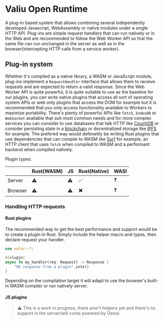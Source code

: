 # Valiu Open Runtime

A plug-in based system that allows combining several independently developed Javascript, WebAssembly or native modules under a single HTTP API. Plug-ins are simple request handlers that can run natively or in the Web and are recommended to follow the Web Worker API so that the same file can run unchanged in the server as well as in the browser(intercepting HTTP calls from a service worker).

## Plug-in system

Whether it's compiled as a native library, a WASM or JavaScript module, plug-ins implement a `RequestHandler` interface that allows them to receive requests and are expected to return a valid response. Since the Web Worker API is quite powerful, it is quite suitable to use as the baseline for our plugins, you can write native plugins that access all sort of operating system APIs or web only plugins that access the DOM for example but it is recommended that you only access functionality available to Workers to maximize portability. There's plenty of powerful APIs like `fetch`, `IndexDB` or `WebSocket` available that suit most common needs and for more complex services you can consider to use databases that talk HTTP like [CouchDB](https://couchdb.apache.org) or consider persisting state in a [blockchain](https://github.com/valibre-org/node) or decentralized storage like [IPFS](https://ipfs.io) for example. The prefered way would defenetily be writing Rust plugins that use dependencies that can compile to WASM like [Surf](https://github.com/http-rs/surf) for example, an HTTP client that uses `fetch` when compiled to WASM and a performant backend when compiled natively.

Plugin types:

|        | Rust(WASM) | JS | Rust(Native) | WASI |
|--------|------------|----|--------------|------|
| Server | ⚠️ | ⚠️ | ✅ | ❓ |
| Browser| ⚠️ | ⚠️ | ✖️ | ❓ |

### Handling HTTP requests

#### Rust plugins

The recommended way to get the best performance and support would be to create a plugin in Rust. Simply include the helper macro and types, then declare request your handler.

```rust
use valor::*;

#[vlugin]
async fn my_handler(req: Request) -> Response {
    "OK response from a plugin".into()
}
```

Depending on the compilation target it will adapt to use the browser's built-in WASM compiler or run natively server.

#### JS plugins

> ⚠️ This is a work in progress, there aren't helpers yet and there's no support in the server(will come powered by Deno).
